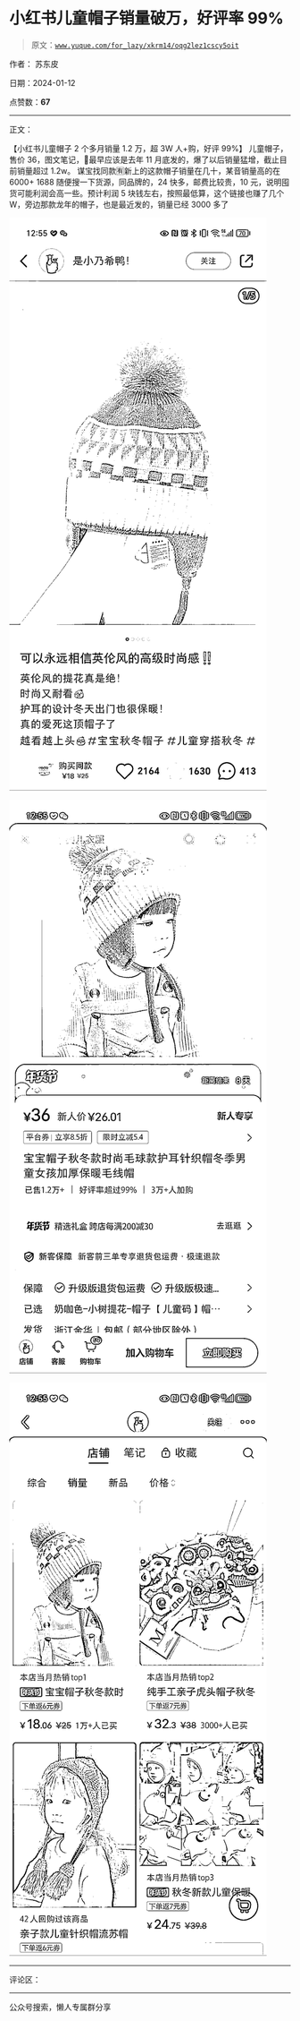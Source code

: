 # 小红书儿童帽子销量破万，好评率 99%

> 原文：[`www.yuque.com/for_lazy/xkrm14/oqg2lez1cscy5oit`](https://www.yuque.com/for_lazy/xkrm14/oqg2lez1cscy5oit)

作者： 苏东皮

日期：2024-01-12

点赞数：**67**

* * *

正文：

【小红书儿童帽子 2 个多月销量 1.2 万，超 3W 人+购，好评 99%】
儿童帽子，售价 36，图文笔记，👀最早应该是去年 11 月底发的，爆了以后销量猛增，截止目前销量超过 1.2w。
谋宝找同款🈶新上的这款帽子销量在几十，某音销量高的在 6000+
1688 随便搜一下货源，同品牌的，24 快多，邮费比较贵，10 元，说明囤货可能利润会高一些。预计利润 5 块钱左右，按照最低算，这个链接也赚了几个 W，旁边那款龙年的帽子，也是最近发的，销量已经 3000 多了

![](img/71050b0b4b1de2ca3c096b454ab9d61f.png)

![](img/2c549ef31684766245914c021bcd3020.png)

![](img/53ebebddad086f2effc019290531b219.png)

* * *

评论区：

* * *

公众号搜索，懒人专属群分享